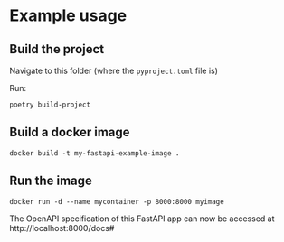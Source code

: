 # Example usage

## Build the project
Navigate to this folder (where the `pyproject.toml` file is)

Run:
``` shell
poetry build-project
```

## Build a docker image

``` shell
docker build -t my-fastapi-example-image .
```

## Run the image

``` shell
docker run -d --name mycontainer -p 8000:8000 myimage
```

The OpenAPI specification of this FastAPI app can now be accessed at http://localhost:8000/docs#

